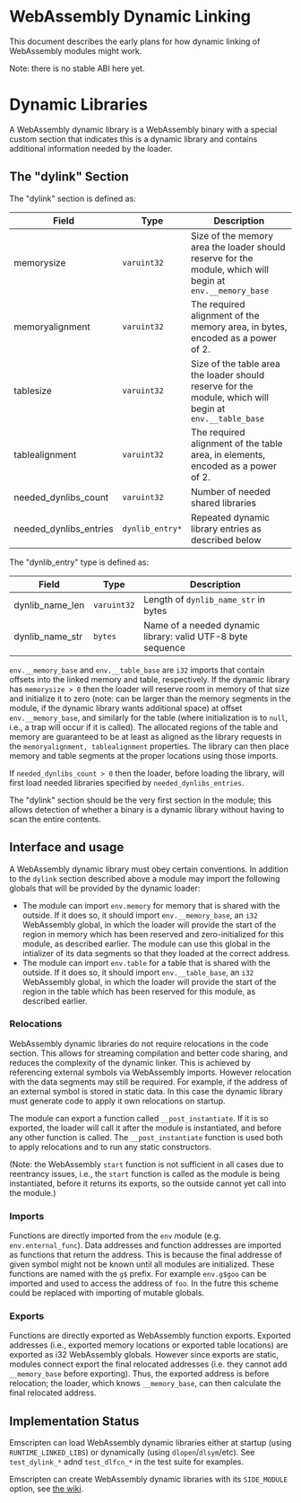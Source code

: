 WebAssembly Dynamic Linking
===========================

This document describes the early plans for how dynamic linking of WebAssembly
modules might work.

Note: there is no stable ABI here yet.

# Dynamic Libraries

A WebAssembly dynamic library is a WebAssembly binary with a special custom
section that indicates this is a dynamic library and contains additional
information needed by the loader.

## The "dylink" Section

The "dylink" section is defined as:

| Field                  | Type            | Description                    |
| ---------------------- | --------------- | ------------------------------ |
| memorysize             | `varuint32`     | Size of the memory area the loader should reserve for the module, which will begin at `env.__memory_base` |
| memoryalignment        | `varuint32`     | The required alignment of the memory area, in bytes, encoded as a power of 2. |
| tablesize              | `varuint32`     | Size of the table area the loader should reserve for the module, which will begin at `env.__table_base` |
| tablealignment         | `varuint32`     | The required alignment of the table area, in elements, encoded as a power of 2. |
| needed_dynlibs_count   | `varuint32`     | Number of needed shared libraries |
| needed_dynlibs_entries | `dynlib_entry*` | Repeated dynamic library entries as described below |

The "dynlib_entry" type is defined as:

| Field           | Type        | Description                    |
| --------------- | ----------- | ------------------------------ |
| dynlib_name_len | `varuint32` | Length of `dynlib_name_str` in bytes |
| dynlib_name_str | `bytes`     | Name of a needed dynamic library: valid UTF-8 byte sequence |

`env.__memory_base` and `env.__table_base` are `i32` imports that contain
offsets into the linked memory and table, respectively. If the dynamic library
has `memorysize > 0` then the loader will reserve room in memory of that size
and initialize it to zero (note: can be larger than the memory segments in the
module, if the dynamic library wants additional space) at offset
`env.__memory_base`, and similarly for the table (where initialization is to
`null`, i.e., a trap will occur if it is called). The allocated regions of the
table and memory are guaranteed to be at least as aligned as the library
requests in the `memoryalignment, tablealignment` properties. The library can
then place memory and table segments at the proper locations using those
imports.

If `needed_dynlibs_count > 0` then the loader, before loading the library, will
first load needed libraries specified by `needed_dynlibs_entries`.

The "dylink" section should be the very first section in the module; this allows
detection of whether a binary is a dynamic library without having to scan the
entire contents.

## Interface and usage

A WebAssembly dynamic library must obey certain conventions.  In addition to
the `dylink` section described above a module may import the following globals
that will be provided by the dynamic loader:

 * The module can import `env.memory` for memory that is shared with the
   outside. If it does so, it should import `env.__memory_base`, an `i32`
   WebAssembly global, in which the loader will provide the start of the region
   in memory which has been reserved and zero-initialized for this module, as
   described earlier.  The module can use this global in the intializer of its
   data segments so that they loaded at the correct address.
 * The module can import `env.table` for a table that is shared with the
   outside. If it does so, it should import `env.__table_base`, an `i32`
   WebAssembly global, in which the loader will provide the start of the region
   in the table which has been reserved for this module, as described earlier.

### Relocations

WebAssembly dynamic libraries do not require relocations in the code section.
This allows for streaming compilation and better code sharing, and reduces the
complexity of the dynamic linker.  This is achieved by referencing external
symbols via WebAssembly imports.  However relocation with the data segments may
still be required.  For example, if the address of an external symbol is stored
in static data.  In this case the dynamic library must generate code to apply
it own relocations on startup.

The module can export a function called `__post_instantiate`. If it is so
exported, the loader will call it after the module is instantiated, and before
any other function is called.  The `__post_instantiate` function is used both to
apply relocations and to run any static constructors.

(Note: the WebAssembly `start` function is not sufficient in all cases due to
reentrancy issues, i.e., the `start` function is called as the module is being
instantiated, before it returns its exports, so the outside cannot yet call into
the module.)

### Imports

Functions are directly imported from the `env` module (e.g.
`env.enternal_func`).  Data addresses and function addresses are imported as
functions that return the address.  This is because the final addresse of given
symbol might not be known until all modules are initialized.  These functions
are named with the `g$` prefix. For example `env.g$goo` can be imported and
used to access the address of `foo`.  In the futre this scheme could be
replaced with importing of mutable globals.

### Exports

Functions are directly exported as WebAssembly function exports.  Exported
addresses (i.e., exported memory locations or exported table locations) are
exported as i32 WebAssembly globals.  However since exports are static, modules
connect export the final relocated addresses (i.e. they cannot add
`__memory_base` before exporting). Thus, the exported address is before
relocation; the loader, which knows `__memory_base`, can then calculate the
final relocated address.

## Implementation Status

Emscripten can load WebAssembly dynamic libraries either at startup (using
`RUNTIME_LINKED_LIBS`) or dynamically (using `dlopen`/`dlsym`/etc).
See `test_dylink_*` adnd `test_dlfcn_*` in the test suite for examples.

Emscripten can create WebAssembly dynamic libraries with its `SIDE_MODULE`
option, see [the wiki](https://github.com/kripken/emscripten/wiki/WebAssembly-Standalone).

